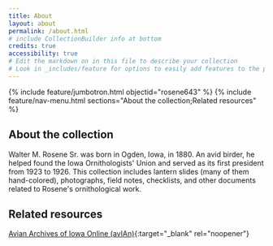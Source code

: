 ```yaml
---
title: About
layout: about
permalink: /about.html
# include CollectionBuilder info at bottom
credits: true
accessibility: true
# Edit the markdown on in this file to describe your collection
# Look in _includes/feature for options to easily add features to the page
---
```


{% include feature/jumbotron.html objectid="rosene643" %}
{% include feature/nav-menu.html sections="About the collection;Related resources" %} 

## About the collection

Walter M. Rosene Sr. was born in Ogden, Iowa, in 1880. An avid birder, he helped found the Iowa Ornithologists' Union and served as its first president from 1923 to 1926. This collection includes lantern slides (many of them hand-colored), photographs, field notes, checklists, and other documents related to Rosene's ornithological work.

## Related resources

[Avian Archives of Iowa Online (avIAn)](https://avian.lib.iastate.edu){:target="_blank" rel="noopener"}
